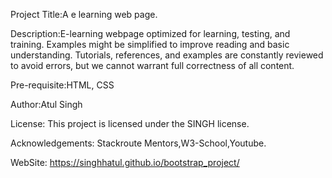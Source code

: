 Project Title:A e learning web page.

Description:E-learning webpage optimized for learning, testing, and training. Examples might be simplified to improve reading and basic understanding. Tutorials, references, and examples are constantly reviewed to avoid errors, but we cannot warrant full correctness of all content.

Pre-requisite:HTML, CSS

Author:Atul Singh

License: This project is licensed under the SINGH license.

Acknowledgements: Stackroute Mentors,W3-School,Youtube.

WebSite: https://singhhatul.github.io/bootstrap_project/
